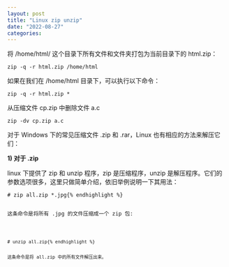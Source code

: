 ```yaml
---
layout: post
title: "Linux zip unzip"
date: "2022-08-27"
categories: 
---
```

<p>将 /home/html/ 这个目录下所有文件和文件夹打包为当前目录下的 html.zip：</p>

<pre>
<code>zip -q -r html.zip /home/html</code>
</pre>

<p>如果在我们在 /home/html 目录下，可以执行以下命令：</p>

<pre>
<code>zip -q -r html.zip *</code>
</pre>

<p>从压缩文件 cp.zip 中删除文件 a.c</p>

<pre>
<code>zip -dv cp.zip a.c</code>
</pre>

<p>对于 Windows 下的常见压缩文件 .zip 和 .rar，Linux 也有相应的方法来解压它们：</p>

<p><strong>1) 对于 .zip</strong></p>

<p>linux 下提供了 zip 和 unzip 程序，zip 是压缩程序，unzip 是解压程序。它们的参数选项很多，这里只做简单介绍，依旧举例说明一下其用法：</p>

<pre class="prettyprint prettyprinted" style="">
<code><span class="com"># zip all.zip *.jpg</span>{% endhighlight %}

<p>这条命令是将所有 .jpg 的文件压缩成一个 zip 包:</p>

<pre class="prettyprint prettyprinted" style="">
<code><span class="com"># unzip all.zip</span>{% endhighlight %}

<p>这条命令是将 all.zip 中的所有文件解压出来。</p>

